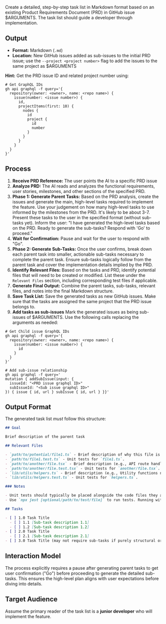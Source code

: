 Create a detailed, step-by-step task list in Markdown format based on an existing Product Requirements Document (PRD) in GitHub issue $ARGUMENTS. The task list should guide a developer through implementation.

## Output

- **Format:** Markdown (`.md`)
- **Location:** New GitHub issues added as sub-issues to the initial PRD issue; use the `--project <project number>` flag to add the issues to the same project as $ARGUMENTS

**Hint:** Get the PRD issue ID and related project number using:

```
# Get GraphQL IDs  
gh api graphql -f query='{
  repository(owner: <owner>, name: <repo name>) {
    issue(number: <issue number>) {
      id,
      projectItems(first: 10) {
        nodes {
          id
          project {
            id
            number
          }
        }
      }
    }
  }
}'
```

## Process

1.  **Receive PRD Reference:** The user points the AI to a specific PRD issue
2.  **Analyze PRD:** The AI reads and analyzes the functional requirements, user stories, milestones, and other sections of the specified PRD.
3.  **Phase 1: Generate Parent Tasks:** Based on the PRD analysis, create the issues and generate the main, high-level tasks required to implement the feature. Use your judgement on how many high-level tasks to use informed by the milestones from the PRD. It's likely to be about 3-7. Present these tasks to the user in the specified format (without sub-tasks yet). Inform the user: "I have generated the high-level tasks based on the PRD. Ready to generate the sub-tasks? Respond with 'Go' to proceed."
4.  **Wait for Confirmation:** Pause and wait for the user to respond with "Go".
5.  **Phase 2: Generate Sub-Tasks:** Once the user confirms, break down each parent task into smaller, actionable sub-tasks necessary to complete the parent task. Ensure sub-tasks logically follow from the parent task and cover the implementation details implied by the PRD.
6.  **Identify Relevant Files:** Based on the tasks and PRD, identify potential files that will need to be created or modified. List these under the `Relevant Files` section, including corresponding test files if applicable.
7.  **Generate Final Output:** Combine the parent tasks, sub-tasks, relevant files, and notes into the final Markdown structure.
8.  **Save Task List:** Save the generated tasks as new GitHub issues. Make sure that the tasks are assigned the same project that the PRD issue belongs to.
9.  **Add tasks as sub-issues** Mark the generated issues as being sub-issues of $ARGUMENTS. Use the following calls replacing the arguments as needed:
   ```
   # Get Child issue GraphQL IDs  
   gh api graphql -f query='{
     repository(owner: <owner>, name: <repo name>) {
       issue(number: <issue number>) {
         id
       }
     }
   }'

   # Add sub-issue relationship
   gh api graphql -f query='
   mutation { addSubIssue(input: {
     issueId: "<PRD issue graphql ID>"
     subIssueId: "<Sub issue graphql ID>"
   }) { issue { id, url } subIssue { id, url } }}'
   ```

## Output Format

The generated task list _must_ follow this structure:

```markdown
## Goal

Brief description of the parent task

## Relevant Files

- `path/to/potential/file1.ts` - Brief description of why this file is relevant (e.g., Contains the main component for this feature).
- `path/to/file1.test.ts` - Unit tests for `file1.ts`.
- `path/to/another/file.tsx` - Brief description (e.g., API route handler for data submission).
- `path/to/another/file.test.tsx` - Unit tests for `another/file.tsx`.
- `lib/utils/helpers.ts` - Brief description (e.g., Utility functions needed for calculations).
- `lib/utils/helpers.test.ts` - Unit tests for `helpers.ts`.

### Notes

- Unit tests should typically be placed alongside the code files they are testing (e.g., `MyComponent.tsx` and `MyComponent.test.tsx` in the same directory).
- Use `npx jest [optional/path/to/test/file]` to run tests. Running without a path executes all tests found by the Jest configuration.

## Tasks

- [ ] 1.0 Task Title
  - [ ] 1.1 [Sub-task description 1.1]
  - [ ] 1.2 [Sub-task description 1.2]
- [ ] 2.0 Task Title
  - [ ] 2.1 [Sub-task description 2.1]
- [ ] 3.0 Task Title (may not require sub-tasks if purely structural or configuration)
```

## Interaction Model

The process explicitly requires a pause after generating parent tasks to get user confirmation ("Go") before proceeding to generate the detailed sub-tasks. This ensures the high-level plan aligns with user expectations before diving into details.

## Target Audience

Assume the primary reader of the task list is a **junior developer** who will implement the feature.

<!-- Originally from https://github.com/snarktank/ai-dev-tasks - Apache 2.0 license -->
